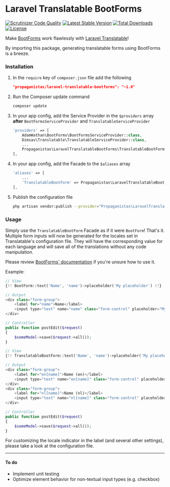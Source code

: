# Laravel Translatable BootForms

[![Scrutinizer Code Quality](https://scrutinizer-ci.com/g/Propaganistas/Laravel-Translatable-BootForms/badges/quality-score.png?b=master)](https://scrutinizer-ci.com/g/Propaganistas/Laravel-Translatable-BootForms/?branch=master)
[![Latest Stable Version](https://poser.pugx.org/propaganistas/laravel-translatable-bootforms/v/stable)](https://packagist.org/packages/propaganistas/laravel-translatable-bootforms)
[![Total Downloads](https://poser.pugx.org/propaganistas/laravel-translatable-bootforms/downloads)](https://packagist.org/packages/propaganistas/laravel-translatable-bootforms)
[![License](https://poser.pugx.org/propaganistas/laravel-translatable-bootforms/license)](https://packagist.org/packages/propaganistas/laravel-translatable-bootforms)

Make [BootForms](https://github.com/adamwathan/bootforms) work flawlessly with [Laravel Translatable](https://github.com/dimsav/laravel-translatable)!

By importing this package, generating translatable forms using BootForms is a breeze.

### Installation

1. In the `require` key of `composer.json` file add the following

    ```json
    "propaganistas/laravel-translatable-bootforms": "~1.0"
    ```

2. Run the Composer update command

    ```bash
    composer update
    ```

3. In your app config, add the Service Provider in the `$providers` array **after** `BootFormsServiceProvider` and `TranslatableServiceProvider`

    ```php
    'providers' => [
        AdamWathan\BootForms\BootFormsServiceProvider::class,
        Dimsav\Translatable\TranslatableServiceProvider::class,
        ...
        Propaganistas\LaravelTranslatableBootForms\TranslatableBootFormsServiceProvider::class,
    ],
    ```
4. In your app config, add the Facade to the `$aliases` array

    ```php
    'aliases' => [
        ...
        'TranslatableBootForm' => Propaganistas\LaravelTranslatableBootForms\Facades\TranslatableBootForm::class,
    ],
    ```

5. Publish the configuration file

    ```bash
    php artisan vendor:publish --provider="Propaganistas\LaravelTranslatableBootForms\TranslatableBootFormsServiceProvider" --tag="config"
    ```

### Usage

Simply use the `TranslatableBootForm` Facade as if it were `BootForm`! That's it. Multiple form inputs will now be generated for the locales set in Translatable's configuration file. They will have the corresponding value for each language and will save all of the translations without any code manipulation.

Please review [BootForms' documentation](https://github.com/adamwathan/bootforms#using-bootforms) if you're unsure how to use it.

Example:

```php
// View
{!! BootForm::text('Name', 'name')->placeholder('My placeholder') !!}

// Output
<div class="form-group">
    <label for="name">Name</label>
    <input type="text" name="name" class="form-control" placeholder="My Placeholder" />
</div>

// Controller
public function postEdit($request)
{
    $someModel->save($request->all());
}
```

```php
// View
{!! TranslatableBootForm::text('Name', 'name')->placeholder('My placeholder') !!}

// Output
<div class="form-group">
    <label for="en[name]">Name (en)</label>
    <input type="text" name="en[name]" class="form-control" placeholder="My Placeholder" data-language="en" />
</div>
<div class="form-group">
    <label for="nl[name]">Name (nl)</label>
    <input type="text" name="nl[name]" class="form-control" placeholder="My Placeholder" data-language="nl" />
</div>

// Controller
public function postEdit($request)
{
    $someModel->save($request->all());
}
```

For customizing the locale indicator in the label (and several other settings), please take a look at the configuration file.

---

#### To do

- Implement unit testing
- Optimize element behavior for non-textual input types (e.g. checkbox)
